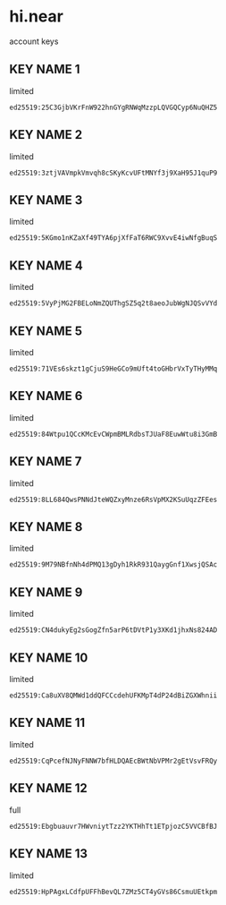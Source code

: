 # hi.near
account keys
## KEY NAME 1
limited
```
ed25519:25C3GjbVKrFnW922hnGYgRNWqMzzpLQVGQCyp6NuQHZ5
```
## KEY NAME 2
limited
```
ed25519:3ztjVAVmpkVmvqh8cSKyKcvUFtMNYf3j9XaH95J1quP9
```
## KEY NAME 3
limited
```
ed25519:5KGmo1nKZaXf49TYA6pjXfFaT6RWC9XvvE4iwNfgBuqS
```
## KEY NAME 4
limited
```
ed25519:5VyPjMG2FBELoNmZQUThgSZ5q2t8aeoJubWgNJQSvVYd
```
## KEY NAME 5
limited
```
ed25519:71VEs6skzt1gCjuS9HeGCo9mUft4toGHbrVxTyTHyMMq
```
## KEY NAME 6
limited
```
ed25519:84Wtpu1QCcKMcEvCWpmBMLRdbsTJUaF8EuwWtu8i3GmB
```
## KEY NAME 7
limited
```
ed25519:8LL684QwsPNNdJteWQZxyMnze6RsVpMX2KSuUqzZFEes
```
## KEY NAME 8
limited
```
ed25519:9M79NBfnNh4dPMQ13gDyh1RkR931QaygGnf1XwsjQSAc
```
## KEY NAME 9
limited
```
ed25519:CN4dukyEg2sGogZfn5arP6tDVtP1y3XKd1jhxNs824AD
```
## KEY NAME 10
limited
```
ed25519:Ca8uXV8QMWd1ddQFCCcdehUFKMpT4dP24dBiZGXWhnii
```
## KEY NAME 11
limited
```
ed25519:CqPcefNJNyFNNW7bfHLDQAEcBWtNbVPMr2gEtVsvFRQy
```
## KEY NAME 12
full
```
ed25519:Ebgbuauvr7HWvniytTzz2YKTHhTt1ETpjozC5VVCBfBJ
```
## KEY NAME 13
limited
```
ed25519:HpPAgxLCdfpUFFhBevQL7ZMz5CT4yGVs86CsmuUEtkpm
```
